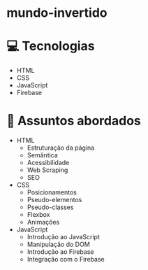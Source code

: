 # mundo-invertido

# 💻 Tecnologias
* HTML
* CSS
* JavaScript
* Firebase

# 💬 Assuntos abordados
* HTML
  * Estruturação da página
  * Semântica
  * Acessibilidade
  * Web Scraping
  * SEO
* CSS
  * Posicionamentos
  * Pseudo-elementos
  * Pseudo-classes
  * Flexbox
  * Animações
* JavaScript
  * Introdução ao JavaScript
  * Manipulação do DOM
  * Introdução ao Firebase
  * Integração com o Firebase
